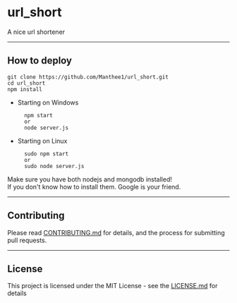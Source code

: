 # url_short

A nice url shortener

---

## How to deploy

    git clone https://github.com/Manthee1/url_short.git
    cd url_short
    npm install

* Starting on Windows

        npm start
        or
        node server.js

* Starting on Linux

        sudo npm start
        or
        sudo node server.js

Make sure you have both nodejs and mongodb installed!  
If you don't know how to install them. Google is your friend.  

---

## Contributing

Please read [CONTRIBUTING.md](CONTRIBUTING.md) for details, and the process for submitting pull requests.

---

## License

This project is licensed under the MIT License - see the [LICENSE.md](LICENSE.md) for details
